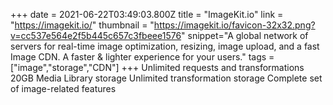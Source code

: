 +++
date = 2021-06-22T03:49:03.800Z
title = "ImageKit.io"
link = "https://imagekit.io/"
thumbnail = "https://imagekit.io/favicon-32x32.png?v=cc537e564e2f5b445c657c3fbeee1576"
snippet="A global network of servers for real-time image optimization,  resizing, image upload, and a fast Image CDN. A faster & lighter experience for your users."
tags = ["image","storage","CDN"]
+++
Unlimited requests and transformations
20GB Media Library storage
Unlimited transformation storage
Complete set of image-related features
